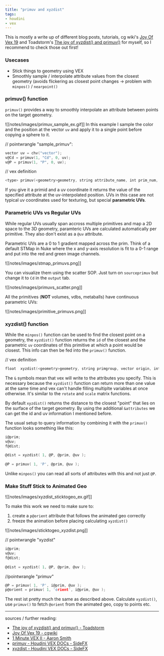 ```yaml
---
title: "primuv and xyzdist"
tags:
- houdini
- vex
---
```


This is mostly a write up of different blog posts, tutorials, cg wiki's [Joy Of Vex 19](https://www.tokeru.com/cgwiki/index.php?title=JoyOfVex19) and Toadstorm's [The joy of xyzdist() and primuv()](https://www.toadstorm.com/blog/?p=465) for myself, so I recommend to check those out first!

### Usecases

- Stick things to geometry using VEX
- Smoothly sample / interpolate attribute values from the closest geometry (avoids flickering as closest point changes -> problem with `minpos()` / `nearpoint()`

### primuv() function

`primuv()` provides a way to smoothly interpolate an attribute between points on the target geometry.

![[notes/images/primuv_sample_ex.gif]]
In this example I sample the color and the position at the vector `uv` and apply it to a single point before copying a sphere to it.

// pointwrangle "sample_primuv":
```C
vector uv = chv("vector");
v@Cd = primuv(1, "Cd", 0, uv);
v@P = primuv(1, "P", 0, uv);
```

// vex definition
```C
<type> primuv(<geometry>geometry, string attribute_name, int prim_num, vector uvw)
```

If you give it a primid and a uv coordinate it returns the value of the specified attribute at the uv-interpolated position. UVs in this case are not typical uv coordinates used for texturing, but special **parametric UVs**.

### Parametric UVs vs Regular UVs

While regular UVs usually span accross multiple primitives and map a 2D space to the 3D geometry, paramteric UVs are calculated automatically per primitive. They also don't exist as a `@uv` attribute.

Parametric UVs are a 0 to 1 gradient mapped across the prim. Think of a default STMap in Nuke where the x and y-axis resolution is fit to a 0-1 range and put into the red and green image channels.

![[notes/images/stmap_primuvs.png]]

You can visualize them using the scatter SOP. Just turn on `sourceprimuv` but change it to `Cd` in the `output` tab.

![[notes/images/primuvs_scatter.png]]

All the primitives (**NOT** volumes, vdbs, metaballs) have continuous parametric UVs:

![[notes/images/primitive_primuvs.png]]

### xyzdist() function

While the `minpos()` function can be used to find the closest point on a geometry, the `xyzdist()` function returns the `id` of the closest and the parametric `uv` coordinates of this primitive at which a point would be closest. This info can then be fed into the `primuv()` function.

// vex definition
```C
float  xyzdist(<geometry>geometry, string primgroup, vector origin, int &prim, vector &uv, float maxdist)
```

The `&` symbols mean that vex will write to the attributes you specify. This is necessary because the `xyzdist()` function can return more than one value at the same time and vex can't handle filling multiplte variables at once otherwise. It's similar to the `rotate` and `scale` matrix functions.

By default `xyzdist()` returns the distance to the closest "point" that lies on the surface of the target geometry. By using the additional `&attributes` we can get the id and uv information I mentioned before.

The usual setup  to query information by combining it with the `primuv()` function looks something like this:

```C
i@prim; 
v@uv;
f@dist;
 
@dist = xyzdist( 1, @P, @prim, @uv );
 
@P = primuv( 1, 'P', @prim, @uv );
```

Unlike `minpos()` you can read all sorts of attributes with this and not just `@P`.

### Make Stuff Stick to Animated Geo

![[notes/images/xyzdist_sticktogeo_ex.gif]]

To make this work we need to make sure to:
1. create a `p@orient` attribute that follows the animated geo correctly
2. freeze the animation before placing calculating `xyzdist()`

![[notes/images/sticktogeo_xyzdist.png]]

// pointwrangle "xyzdist"
```C
i@prim; 
v@uv;
f@dist;
 
@dist = xyzdist( 1, @P, @prim, @uv );
```

//pointwrangle "primuv"
```C
@P = primuv( 1, 'P', i@prim, @uv );
p@orient = primuv( 1, 'orient', i@prim, @uv );
```

The rest ist pretty much the same as described above. Calculate `xyzdist()`, use `primuv()` to fetch `@orient` from the animated geo, copy to points etc.

---

sources / further reading:
- [The joy of xyzdist() and primuv() - Toadstorm](https://www.toadstorm.com/blog/?p=465)
- [Joy Of Vex 19 - cgwiki](https://www.tokeru.com/cgwiki/index.php?title=JoyOfVex19) 
- [1 Minute VEX II - Aaron Smith](https://aaronsmith.tv/1-Minute-VEX-II)
- [primuv - Houdini VEX DOCs - SideFX](https://www.sidefx.com/docs/houdini/vex/functions/primuv.html)
- [xyzdist - Houdini VEX DOCs - SideFX](https://www.sidefx.com/docs/houdini/vex/functions/xyzdist.html)



